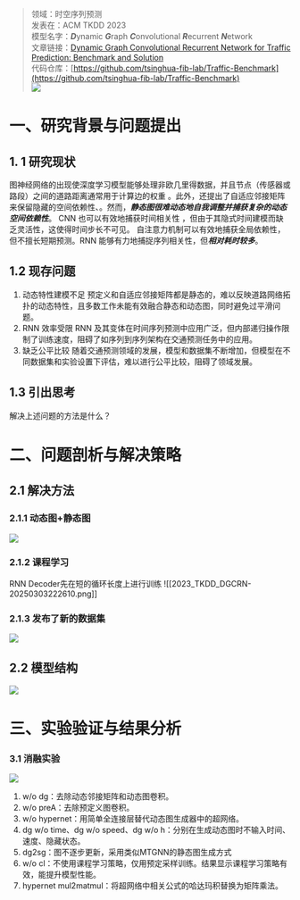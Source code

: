>领域：时空序列预测  
>发表在：ACM TKDD 2023  
>模型名字：***D***ynamic ***G***raph ***C***onvolutional ***R***ecurrent ***N***etwork  
>文章链接：[Dynamic Graph Convolutional Recurrent Network for Traffic Prediction: Benchmark and Solution](https://dl.acm.org/doi/10.1145/3532611)  
>代码仓库：[https://github.com/tsinghua-fib-lab/Traffic-Benchmark](https://github.com/tsinghua-fib-lab/Traffic-Benchmark)  
![](https://picgo-for-paper-reading.oss-cn-beijing.aliyuncs.com/img/20250306205343.png)
# 一、研究背景与问题提出
## 1. 1 研究现状
图神经网络的出现使深度学习模型能够处理非欧几里得数据，并且节点（传感器或路段）之间的道路距离通常用于计算边的权重 。此外，还提出了自适应邻接矩阵来保留隐藏的空间依赖性、。然而，***静态图很难动态地自我调整并捕获复杂的动态空间依赖性***。
CNN 也可以有效地捕获时间相关性 ，但由于其隐式时间建模而缺乏灵活性，这使得时间步长不可见。
自注意力机制可以有效地捕获全局依赖性，但不擅长短期预测。RNN 能够有力地捕捉序列相关性，但***相对耗时较多***。
## 1.2 现存问题
1. 动态特性建模不足
	预定义和自适应邻接矩阵都是静态的，难以反映道路网络拓扑的动态特性，且多数工作未能有效融合静态和动态图，同时避免过平滑问题。
2. RNN 效率受限
	RNN 及其变体在时间序列预测中应用广泛，但内部递归操作限制了训练速度，阻碍了如序列到序列架构在交通预测任务中的应用。
3. 缺乏公平比较
	随着交通预测领域的发展，模型和数据集不断增加，但模型在不同数据集和实验设置下评估，难以进行公平比较，阻碍了领域发展。
## 1.3 引出思考
解决上述问题的方法是什么？

# 二、问题剖析与解决策略
## 2.1 解决方法
### 2.1.1 动态图+静态图
![](https://picgo-for-paper-reading.oss-cn-beijing.aliyuncs.com/img/![[2023_TKDD_DGCRN-20250303222337.png]].png)
### 2.1.2 课程学习
RNN Decoder先在短的循环长度上进行训练
![[2023_TKDD_DGCRN-20250303222610.png]]
### 2.1.3 发布了新的数据集
![](https://picgo-for-paper-reading.oss-cn-beijing.aliyuncs.com/img/![[2023_TKDD_DGCRN-20250303222914.png]].png)
## 2.2 模型结构
![](https://picgo-for-paper-reading.oss-cn-beijing.aliyuncs.com/img/20250306205343.png)
# 三、实验验证与结果分析 
### 3.1 消融实验
![](https://picgo-for-paper-reading.oss-cn-beijing.aliyuncs.com/img/![[2023_TKDD_DGCRN-20250303223025.png]].png)
1. w/o dg：去除动态邻接矩阵和动态图卷积。
2. w/o preA：去除预定义图卷积。
3. w/o hypernet：用简单全连接层替代动态图生成器中的超网络。
4. dg w/o time、dg w/o speed、dg w/o h：分别在生成动态图时不输入时间、速度、隐藏状态。
5. dg2sg：图不逐步更新，采用类似MTGNN的静态图生成方式
6. w/o cl：不使用课程学习策略，仅用预定采样训练。结果显示课程学习策略有效，能提升模型性能。
7. hypernet mul2matmul：将超网络中相关公式的哈达玛积替换为矩阵乘法。